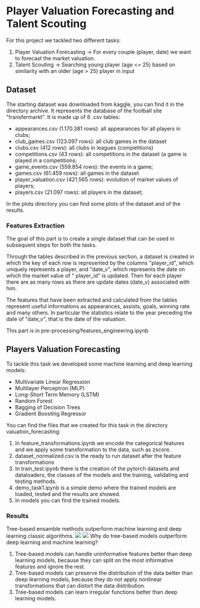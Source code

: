 # Player Valuation Forecasting and Talent Scouting
For this project we tackled two different tasks:
1. Player Valuation Forecasting -> For every couple (player, date) we want to forecast the market valuation.
2. Talent Scouting -> Searching young player (age <= 25) based on similarity with an older (age > 25) player in input

## Dataset
The starting dataset was downloaded from kaggle, you can find it in the directory archive. It represents the database of the football site "transfermarkt". It is made up of 8 .csv tables:
- appearances.csv (1.170.381 rows): all appearances for all players in clubs;
- club_games.csv (123.097 rows): all club games in the dataset
- clubs.csv (412 rows): all clubs in leagues (competitions)
- competitions.csv (43 rows): all competitions in the dataset (a game is played in a competitions;
- game_events.csv (559.854 rows): the events in a game;
- games.csv (61.459 rows): all games in the dataset
- player_valuation.csv (421.565 rows): evolution of market values of players;
- players.csv (21.097 rows): all players in the dataset;

In the plots directory you can find some plots of the dataset and of the results.

### Features Extraction
The goal of this part is to create a single dataset that can be used in subsequent steps for both the tasks. 

Through the tables described in the previous section, a dataset is created in which the key of each row is represented by the columns "player_id", which uniquely represents a player, and "date_v", which represents the date on which the market value of " player_id" is updated. Then for each player there are as many rows as there are update dates (date_v) associated with him.

The features that have been extracted and calculated from the tables represent useful informations as appearances, assists, goals, winning rate and many others. In particular the statistics relate to the year preceding the date of "date_v", that is the date of the valuation.

This part is in pre-processing/features_engineering.ipynb


## Players Valuation Forecasting
To tackle this task we developed some machine learning and deep learning models:
-  Multivariate Linear Regression
-  Multilayer Perceptron (MLP) 
-  Long-Short Term Memory (LSTM)
-  Random Forest
-  Bagging of Decision Trees
-  Gradient Boosting Regressor

You can find the files that we created for this task in the directory valuation_forecasting: 
1. In feature_transformations.ipynb we encode the categorical features and we apply some transformation to the data, such as zscore.
2. dataset_normalized.csv is the ready to run dataset after the feature transformations
3. In train_test.ipynb there is the creation of the pytorch datasets and dataloaders, the classes of the models and the training, validating and testing methods.
4. demo_task1.ipynb is a simple demo where the trained models are loaded, tested and the results are showed.
5. In models you can find the trained models.   

### Results 
Tree-based ensamble methods outperform machine learning and deep learning classic algorithms.
![](https://github.com/mguarins/BDC_project/blob/main/plots/MSE.png)
![](https://github.com/mguarins/BDC_project/blob/main/plots/tables.png)
Why do tree-based models outperform deep learning and machine learning?
1. Tree-based models can handle uninformative features better than deep learning models,  because they can split on the most informative features and ignore the rest.
2. Tree-based models can preserve the distribution of the data better than deep learning models, because they do not apply nonlinear transformations that can distort the data distribution.
3. Tree-based models can learn irregular functions better than deep learning models.

